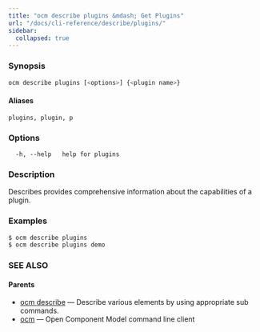 ```yaml
---
title: "ocm describe plugins &mdash; Get Plugins"
url: "/docs/cli-reference/describe/plugins/"
sidebar:
  collapsed: true
---
```


### Synopsis

```bash
ocm describe plugins [<options>] {<plugin name>}
```

#### Aliases

```text
plugins, plugin, p
```

### Options

```text
  -h, --help   help for plugins
```

### Description

Describes provides comprehensive information about the capabilities of
a plugin.

### Examples

```bash
$ ocm describe plugins
$ ocm describe plugins demo
```

### SEE ALSO

#### Parents

* [ocm describe](ocm_describe.md)	 &mdash; Describe various elements by using appropriate sub commands.
* [ocm](ocm.md)	 &mdash; Open Component Model command line client

